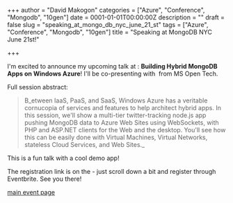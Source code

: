 +++
author = "David Makogon"
categories = ["Azure", "Conference", "Mongodb", "10gen"]
date = 0001-01-01T00:00:00Z
description = ""
draft = false
slug = "speaking_at_mongo_db_nyc_june_21_st"
tags = ["Azure", "Conference", "Mongodb", "10gen"]
title = "Speaking at MongoDB NYC June 21st!"

+++


I'm excited to announce my upcoming talk at : **Building Hybrid MongoDB Apps on Windows Azure**! I'll be co-presenting with  from MS Open Tech. 

Full session abstract: 

> B_etween IaaS, PaaS, and SaaS, Windows Azure has a veritable cornucopia of services and features to help architect hybrid apps. In this session, we'll show a multi-tier twitter-tracking node.js app pushing MongoDB data to Azure Web Sites using WebSockets, with PHP and ASP.NET clients for the Web and the desktop. You'll see how this can be easily done with Virtual Machines, Virtual Networks, stateless Cloud Services, and Web Sites._

This is a fun talk with a cool demo app! 

The registration link is on the - just scroll down a bit and register through Eventbrite. See you there! 

[main event page](http://www.10gen.com/events/mongodb-new-york-city-2013)

